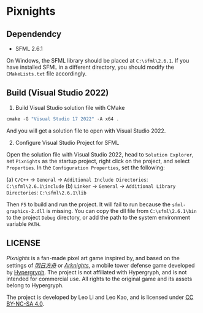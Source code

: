 # Pixnights
## Dependendcy

- SFML 2.6.1

On Windows, the SFML library should be placed at `C:\sfml\2.6.1`. If you have installed SFML in a different directory, you should modify the `CMakeLists.txt` file accordingly.

## Build (Visual Studio 2022)

1. Build Visual Studio solution file with CMake

```powershell
cmake -G "Visual Studio 17 2022" -A x64 .
```

And you will get a solution file to open with Visual Studio 2022.

2. Configure Visual Studio Project for SFML

Open the solution file with Visual Studio 2022, head to `Solution Explorer`, set `Pixnights` as the startup project, right click on the project, and select `Properties`. In the `Configuration Properties`, set the following:

(a) `C/C++` -> `General` -> `Additional Include Directories`: `C:\sfml\2.6.1\include`
(b) `Linker` -> `General` -> `Additional Library Directories`: `C:\sfml\2.6.1\lib`

Then `F5` to build and run the project. It will fail to run because the `sfml-graphics-2.dll` is missing. You can copy the dll file from `C:\sfml\2.6.1\bin` to the project `Debug` directory, or add the path to the system environment variable `PATH`.



## LICENSE

*Pixnights* is a fan-made pixel art game inspired by, and based on the settings of [*明日方舟*](https://ak.hypergryph.com/) or [*Arknights*](https://arknights.global/), a mobile tower defense game developed by [Hypergryph](https://www.hypergryph.com/). The project is not affiliated with Hypergryph, and is not intended for commercial use. All rights to the original game and its assets belong to Hypergryph.

The project is developed by Leo Li and Leo Kao, and is licensed under [CC BY-NC-SA 4.0](https://creativecommons.org/licenses/by-nc-sa/4.0/?ref=chooser-v1).